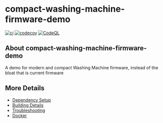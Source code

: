 # compact-washing-machine-firmware-demo

[![ci](https://github.com/Voltra/compact-washing-machine-firmware-demo/actions/workflows/ci.yml/badge.svg)](https://github.com/Voltra/compact-washing-machine-firmware-demo/actions/workflows/ci.yml)
[![codecov](https://codecov.io/gh/Voltra/compact-washing-machine-firmware-demo/branch/main/graph/badge.svg)](https://codecov.io/gh/Voltra/compact-washing-machine-firmware-demo)
[![CodeQL](https://github.com/Voltra/compact-washing-machine-firmware-demo/actions/workflows/codeql-analysis.yml/badge.svg)](https://github.com/Voltra/compact-washing-machine-firmware-demo/actions/workflows/codeql-analysis.yml)

## About compact-washing-machine-firmware-demo
A demo for modern and compact Washing Machine firmware, instead of the bloat that is current firmware


## More Details

 * [Dependency Setup](README_dependencies.md)
 * [Building Details](README_building.md)
 * [Troubleshooting](README_troubleshooting.md)
 * [Docker](README_docker.md)

